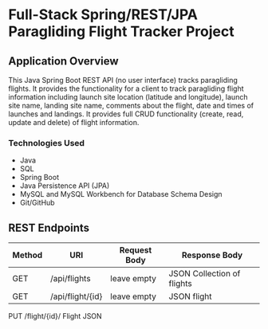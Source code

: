 # Full-Stack Spring/REST/JPA Paragliding Flight Tracker Project
## Application Overview
This Java Spring Boot REST API (no user interface) tracks paragliding flights. It provides the functionality for a client to track paragliding flight information including launch site location (latitude and longitude), launch site name, landing site name, comments about the flight, date and times of launches and landings. It provides full CRUD functionality (create, read, update and delete) of flight information.

### Technologies Used
- Java
- SQL
- Spring Boot
- Java Persistence API (JPA)
- MySQL and MySQL Workbench for Database Schema Design
- Git/GitHub

## REST Endpoints
| Method | URI                | Request Body         |      Response Body        |
|--------|--------------------|----------------------|---------------------------|
| GET    |  /api/flights      |  leave empty         | JSON Collection of flights|
  GET    |   /api/flight/{id} |  leave empty         |      JSON flight          |
  PUT       /flight/{id}/        Flight JSON  
